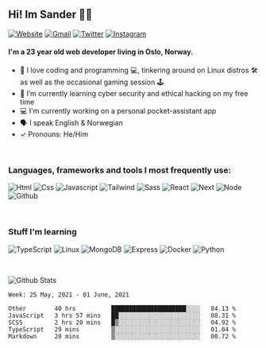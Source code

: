 ## Hi! Im Sander 👋🏻

[![Website](https://img.shields.io/badge/Portfolio-00BDAA?style=flat&logo=google-chrome&logoColor=white)][website]
[![Gmail](https://img.shields.io/badge/Gmail-D14836?style=flat&logo=gmail&logoColor=white)][gmail]
[![Twitter](https://img.shields.io/badge/Twitter-1DA1F2?style=flat&logo=twitter&logoColor=white)][twitter]
[![Instagram](https://img.shields.io/badge/Instagram-E4405F?style=flat&logo=instagram&logoColor=white)][instagram]

#### I'm a 23 year old web developer living in Oslo, Norway.

-  🤩 I love coding and programming 💻, tinkering around on Linux distros 🛠 as well as the occasional gaming session 🕹
- 👾 I’m currently learning cyber security and ethical hacking on my free time
- 💻 I'm currently working on a personal pocket-assistant app
- 🗣 I speak English & Norwegian
- ✓ Pronouns: He/Him

<br>


### Languages, frameworks and tools I most frequently use:

![Html](https://img.shields.io/badge/HTML5-E34F26?style=flat&logo=html5&logoColor=white)
![Css](https://img.shields.io/badge/CSS3-1572B6?style=flat&logo=css3&logoColor=white)
![Javascript](https://img.shields.io/badge/JavaScript-323330?style=flat&logo=javascript&logoColor=F7DF1E)
![Tailwind](https://img.shields.io/badge/Tailwind_CSS-38B2AC?style=flat&logo=tailwind-css&logoColor=white)
![Sass](https://img.shields.io/badge/Sass-CC6699?style=flat&logo=sass&logoColor=white)
![React](https://img.shields.io/badge/React-20232A?style=flat&logo=react&logoColor=61DAFB)
![Next](https://img.shields.io/badge/next.js-000000?style=flat&logo=next-dot-js&logoColor=white)
![Node](https://img.shields.io/badge/Node.js-43853D?style=flat&logo=node-dot-js&logoColor=white)
![Github](https://img.shields.io/badge/GitHub-100000?style=flat&logo=github&logoColor=white)

<br>

### Stuff I'm learning
![TypeScript](https://img.shields.io/badge/-TypeScript-3178C6?style=flat&logo=typescript&logoColor=white)
![Linux](https://img.shields.io/badge/Linux-FCC624?style=flat&logo=linux&logoColor=black)
![MongoDB](https://img.shields.io/badge/MongoDB-4EA94B?style=flat&logo=mongodb&logoColor=white)
![Express](https://img.shields.io/badge/Express.js-000000?style=flat&logo=express&logoColor=white)
![Docker](https://img.shields.io/badge/Docker-2CA5E0?style=flat&logo=docker&logoColor=white)
![Python](https://img.shields.io/badge/Python-3776AB?style=flat&logo=python&logoColor=white)

<br>

![Github Stats](https://github-readme-stats.vercel.app/api?username=sander-tb&&show_icons=true&include_all_commits=true&theme=dracula)


<!--START_SECTION:waka-->
```text
Week: 25 May, 2021 - 01 June, 2021

Other        40 hrs          █████████████████████░░░░   84.13 % 
JavaScript   3 hrs 57 mins   ██░░░░░░░░░░░░░░░░░░░░░░░   08.31 % 
SCSS         2 hrs 20 mins   █▒░░░░░░░░░░░░░░░░░░░░░░░   04.92 % 
TypeScript   29 mins         ▒░░░░░░░░░░░░░░░░░░░░░░░░   01.04 % 
Markdown     20 mins         ▒░░░░░░░░░░░░░░░░░░░░░░░░   00.72 % 
```
<!--END_SECTION:waka-->



[website]: https://sandertrolleboe.com
[twitter]: https://twitter.com/STrolleb
[instagram]: https://www.instagram.com/sandertrolleboe/
[linkedin]: https://www.linkedin.com/in/sander-trolleboe-byrkjeland/
[gmail]: mailto:sander.trolleboe@gmail.com

